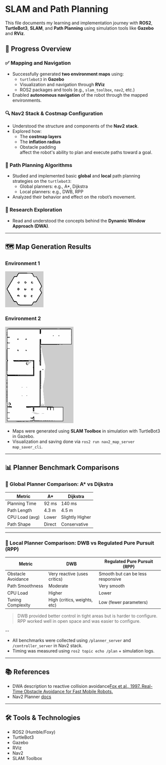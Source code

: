 # SLAM and Path Planning

This file documents my learning and implementation journey with **ROS2**, **TurtleBot3**, **SLAM**, and **Path Planning** using simulation tools like **Gazebo** and **RViz**.

## 🚀 Progress Overview

### ✅ Mapping and Navigation
- Successfully generated **two environment maps** using:
  - `turtlebot3` in **Gazebo**
  - Visualization and navigation through **RViz**
  - ROS2 packages and tools (e.g., `slam_toolbox`, `nav2`, etc.)
- Enabled **autonomous navigation** of the robot through the mapped environments.

### 🔍 Nav2 Stack & Costmap Configuration
- Understood the structure and components of the **Nav2 stack**.
- Explored how:
  - The **costmap layers**
  - The **inflation radius**
  - Obstacle padding  
  affect the robot's ability to plan and execute paths toward a goal.

### 🧠 Path Planning Algorithms
- Studied and implemented basic **global** and **local** path planning strategies on the `turtlebot3`:
  - Global planners: e.g., A*, Dijkstra
  - Local planners: e.g., DWB, RPP
- Analyzed their behavior and effect on the robot’s movement.

### 📄 Research Exploration
- Read and understood the concepts behind the **Dynamic Window Approach (DWA)**.

---

## 🗺️ Map Generation Results

### Environment 1
![Map 1](maps/my_map1.png)

### Environment 2
![Map 2](maps/house_map.png)

- Maps were generated using **SLAM Toolbox** in simulation with TurtleBot3 in Gazebo.
- Visualization and saving done via `ros2 run nav2_map_server map_saver_cli`.

---

## 📊 Planner Benchmark Comparisons

### 🔁 Global Planner Comparison: A\* vs Dijkstra

| Metric              | A*                | Dijkstra           |
|---------------------|-------------------|--------------------|
| Planning Time       | 92 ms             | 140 ms             |
| Path Length         | 4.3 m             | 4.5 m              |
| CPU Load (avg)      | Lower             | Slightly Higher    |
| Path Shape          | Direct            | Conservative       |

---

### 🔁 Local Planner Comparison: DWB vs Regulated Pure Pursuit (RPP)

| Metric              | DWB                          | Regulated Pure Pursuit (RPP)       |
|---------------------|------------------------------|------------------------------------|
| Obstacle Avoidance  | Very reactive (uses critics) | Smooth but can be less responsive |
| Path Smoothness     | Moderate                     | Very smooth                        |
| CPU Load            | Higher                       | Lower                              |
| Tuning Complexity   | High (critics, weights, etc) | Low (fewer parameters)             |

> DWB provided better control in tight areas but is harder to configure.  
> RPP worked well in open space and was easier to configure.

--

- All benchmarks were collected using `/planner_server` and `/controller_server` in Nav2 stack.
- Timing was measured using `ros2 topic echo /plan` + simulation logs.

---

## 📚 References

- DWA description to reactive collision avoidance[Fox et al., 1997. Real-Time Obstacle Avoidance for Fast Mobile Robots.](https://www.ri.cmu.edu/pub_files/pub1/fox_dieter_1997_1/fox_dieter_1997_1.pdf)
- Nav2 Planner [docs](https://docs.nav2.org/setup_guides/algorithm/select_algorithm.html#selecting-the-algorithm-plugins)

---

## 🛠 Tools & Technologies
- ROS2 (Humble/Foxy)
- TurtleBot3
- Gazebo
- RViz
- Nav2
- SLAM Toolbox